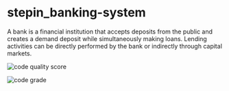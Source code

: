 # stepin_banking-system

A bank is a financial institution that accepts deposits from the public and creates a demand deposit while simultaneously making loans. Lending activities can be directly performed by the bank or indirectly through capital markets.

![code quality score](https://www.code-inspector.com/project/28280/score/svg)

![code grade](https://www.code-inspector.com/project/28280/status/svg)
